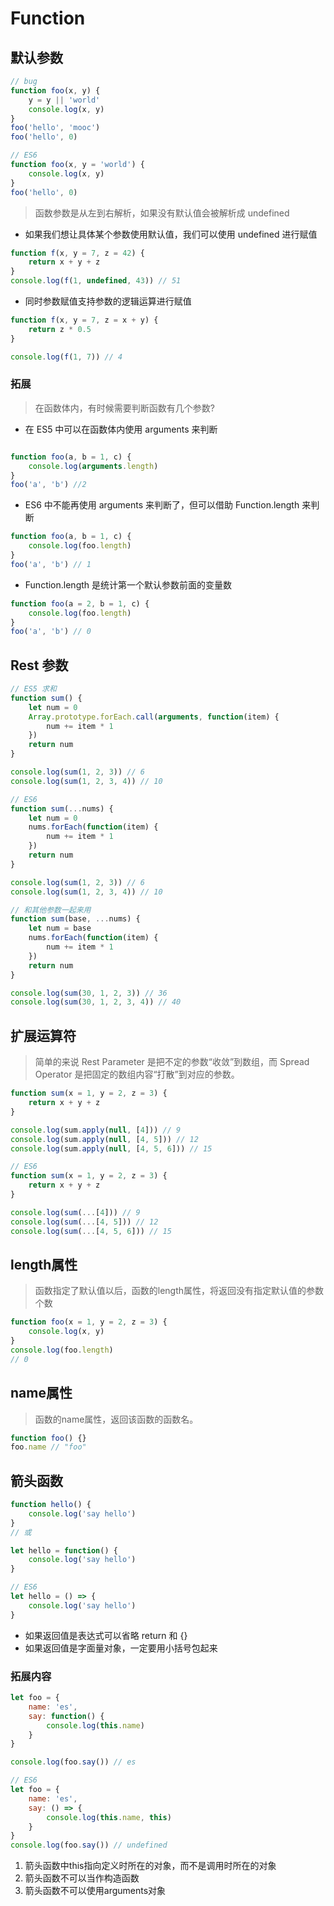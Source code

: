 # Function

## 默认参数

```JavaScript
// bug
function foo(x, y) {
    y = y || 'world'
    console.log(x, y)
}
foo('hello', 'mooc')
foo('hello', 0)

// ES6
function foo(x, y = 'world') {
    console.log(x, y)
}
foo('hello', 0)
```

> 函数参数是从左到右解析，如果没有默认值会被解析成 undefined

* 如果我们想让具体某个参数使用默认值，我们可以使用 undefined 进行赋值

```js
function f(x, y = 7, z = 42) {
    return x + y + z
}
console.log(f(1, undefined, 43)) // 51
```

* 同时参数赋值支持参数的逻辑运算进行赋值

```js
function f(x, y = 7, z = x + y) {
    return z * 0.5
}

console.log(f(1, 7)) // 4
```

### 拓展

> 在函数体内，有时候需要判断函数有几个参数?

* 在 ES5 中可以在函数体内使用 arguments 来判断

```js

function foo(a, b = 1, c) {
    console.log(arguments.length)
}
foo('a', 'b') //2
```

* ES6 中不能再使用 arguments 来判断了，但可以借助 Function.length 来判断

```js
function foo(a, b = 1, c) {
    console.log(foo.length)
}
foo('a', 'b') // 1
```

* Function.length 是统计第一个默认参数前面的变量数

```js
function foo(a = 2, b = 1, c) {
    console.log(foo.length)
}
foo('a', 'b') // 0
```

## Rest 参数

```js
// ES5 求和
function sum() {
    let num = 0
    Array.prototype.forEach.call(arguments, function(item) {
        num += item * 1
    })
    return num
}

console.log(sum(1, 2, 3)) // 6
console.log(sum(1, 2, 3, 4)) // 10

// ES6
function sum(...nums) {
    let num = 0
    nums.forEach(function(item) {
        num += item * 1
    })
    return num
}

console.log(sum(1, 2, 3)) // 6
console.log(sum(1, 2, 3, 4)) // 10

// 和其他参数一起来用
function sum(base, ...nums) {
    let num = base
    nums.forEach(function(item) {
        num += item * 1
    })
    return num
}

console.log(sum(30, 1, 2, 3)) // 36
console.log(sum(30, 1, 2, 3, 4)) // 40
```

## 扩展运算符

> 简单的来说 Rest Parameter 是把不定的参数“收敛”到数组，而 Spread Operator 是把固定的数组内容“打散”到对应的参数。

```js
function sum(x = 1, y = 2, z = 3) {
    return x + y + z
}

console.log(sum.apply(null, [4])) // 9
console.log(sum.apply(null, [4, 5])) // 12
console.log(sum.apply(null, [4, 5, 6])) // 15

// ES6
function sum(x = 1, y = 2, z = 3) {
    return x + y + z
}

console.log(sum(...[4])) // 9
console.log(sum(...[4, 5])) // 12
console.log(sum(...[4, 5, 6])) // 15
```

## length属性

> 函数指定了默认值以后，函数的length属性，将返回没有指定默认值的参数个数

```js
function foo(x = 1, y = 2, z = 3) {
    console.log(x, y)
}
console.log(foo.length)
// 0
```

## name属性

> 函数的name属性，返回该函数的函数名。

```js
function foo() {}
foo.name // "foo"
```

## 箭头函数

```js
function hello() {
    console.log('say hello')
}
// 或

let hello = function() {
    console.log('say hello')
}

// ES6
let hello = () => {
    console.log('say hello')
}
```

* 如果返回值是表达式可以省略 return 和 {}
* 如果返回值是字面量对象，一定要用小括号包起来

### 拓展内容

```js
let foo = {
    name: 'es',
    say: function() {
        console.log(this.name)
    }
}

console.log(foo.say()) // es

// ES6
let foo = {
    name: 'es',
    say: () => {
        console.log(this.name, this)
    }
}
console.log(foo.say()) // undefined
```

1. 箭头函数中this指向定义时所在的对象，而不是调用时所在的对象
2. 箭头函数不可以当作构造函数
3. 箭头函数不可以使用arguments对象
